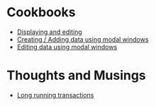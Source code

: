 # Cookbooks
* [Displaying and editing](displaying_repeating_data.md)
* [Creating / Adding data using modal windows](creating_using_modal_windows.md)
* [Editing data using modal windows](editing_using_modal_windows.md)

# Thoughts and Musings
* [Long running transactions](approachs_to_long_running_transactions.md)